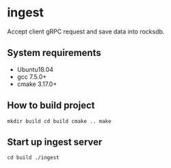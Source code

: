 # ingest

Accept client gRPC request and save data into rocksdb.

## System requirements

* Ubuntu18.04
* gcc 7.5.0+
* cmake 3.17.0+

## How to build project

`
mkdir build
cd build
cmake ..
make
`

## Start up ingest server
`
cd build
./ingest
`
